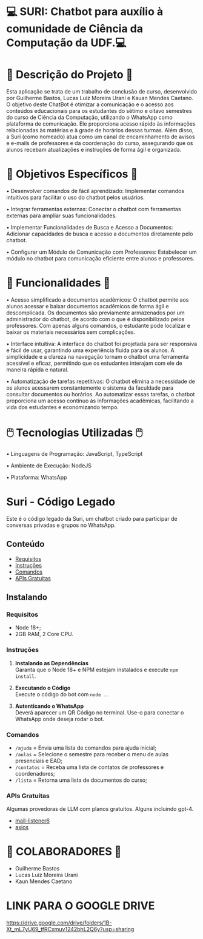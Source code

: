 # 💻 SURI: Chatbot para auxílio à comunidade de Ciência da Computação da UDF.💻

# 📖 Descrição do Projeto 📖

Esta aplicação se trata de um trabalho de conclusão de curso, desenvolvido por Guilherme Bastos, Lucas Luiz Moreira Urani e Kauan Mendes Caetano. O objetivo deste ChatBot é otimizar a comunicação e o acesso aos conteúdos educacionais para os estudantes do sétimo e oitavo semestres do curso de Ciência da Computação, utilizando o WhatsApp como plataforma de comunicação. 
Ele proporciona acesso rápido às informações relacionadas às matérias e à grade de horários dessas turmas. Além disso, a Suri (como nomeado) atua como um canal de encaminhamento de avisos e e-mails de professores e da coordenação do curso, assegurando que os alunos recebam atualizações e instruções de forma ágil e organizada.

# 📝 Objetivos Específicos 📝

•  Desenvolver comandos de fácil aprendizado: Implementar  comandos intuitivos para facilitar o uso do chatbot pelos usuários.

•  Integrar ferramentas externas: Conectar o chatbot com  ferramentas externas para ampliar suas funcionalidades. 

•  Implementar Funcionalidades de Busca e Acesso a Documentos: Adicionar capacidades de busca e acesso a documentos diretamente  pelo chatbot. 

•  Configurar um Módulo de Comunicação com Professores:  Estabelecer um módulo no chatbot para comunicação eficiente entre  alunos e professores. 


# 🤖 Funcionalidades 🤖

• Acesso simplificado a documentos acadêmicos:  O chatbot permite aos alunos acessar e baixar documentos acadêmicos de forma ágil e descomplicada. Os documentos são previamente armazenados por um administrador do chatbot, de acordo com o que é disponibilizado pelos professores. Com apenas alguns comandos, o estudante pode localizar e baixar os materiais necessários sem complicações.

• Interface intuitiva: A interface do chatbot foi projetada para ser responsiva e fácil de usar, garantindo uma experiência fluida para os alunos. A simplicidade e a clareza na navegação tornam o chatbot uma ferramenta acessível e eficaz, permitindo que os estudantes interajam com ele de maneira rápida e natural.

• Automatização de tarefas repetitivas: O chatbot elimina a necessidade de os alunos acessarem constantemente o sistema da faculdade para consultar documentos ou horários. Ao automatizar essas tarefas, o chatbot proporciona um acesso contínuo às informações acadêmicas, facilitando a vida dos estudantes e economizando tempo.


# 🖱️ Tecnologias Utilizadas 🖱️

• Linguagens de Programação: JavaScript, TypeScript

• Ambiente de Execução: NodeJS

• Plataforma: WhatsApp


# Suri - Código Legado

Este é o código legado da Suri, um chatbot criado para participar de conversas privadas e grupos no WhatsApp.

## Conteúdo
- [Requisitos](#requisitos)
- [Instruções](#instruções)
- [Comandos](#comandos)
- [APIs Gratuitas](#apis-gratuitas)

## Instalando

### Requisitos

- Node 18+;
- 2GB RAM, 2 Core CPU.

### Instruções

1. **Instalando as Dependências**  
   Garanta que o Node 18+ e NPM estejam instalados e execute `npm install`.

2. **Executando o Código**  
   Execute o código do bot com `node .`.

4. **Autenticando o WhatsApp**  
   Deverá aparecer um QR Código no terminal. Use-o para conectar o WhatsApp onde deseja rodar o bot.

### Comandos

- `/ajuda` = Envia uma lista de comandos para ajuda inicial;
- `/aulas` = Selecione o semestre para receber o menu de aulas presenciais e EAD;
- `/contatos` = Receba uma lista de contatos de professores e coordenadores;
- `/lista` = Retorna uma lista de documentos do curso;

### APIs Gratuitas
Algumas provedoras de LLM com planos gratuitos. Alguns incluindo gpt-4. 
- [mail-listener6](https://www.npmjs.com/package/mail-listener6)
- [axios](https://www.npmjs.com/package/axios)


# 👨 COLABORADORES 👨

- Guilherme Bastos
- Lucas Luiz Moreira Urani
- Kaun Mendes Caetano

# LINK PARA O GOOGLE DRIVE

https://drive.google.com/drive/folders/1B-Xt_mL7yU69_tfRCxmuv1242bhL2Q6y?usp=sharing
